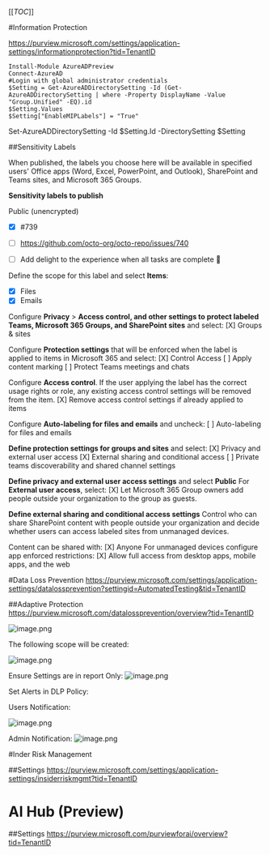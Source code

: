 [[_TOC_]]


#Information Protection

https://purview.microsoft.com/settings/application-settings/informationprotection?tid=TenantID

```
Install-Module AzureADPreview
Connect-AzureAD
#Login with global administrator credentials
$Setting = Get-AzureADDirectorySetting -Id (Get-AzureADDirectorySetting | where -Property DisplayName -Value "Group.Unified" -EQ).id
$Setting.Values
$Setting["EnableMIPLabels"] = "True"
```

Set-AzureADDirectorySetting -Id $Setting.Id -DirectorySetting $Setting


##Sensitivity Labels

When published, the labels you choose here will be available in specified users' Office apps (Word, Excel, PowerPoint, and Outlook), SharePoint and Teams sites, and Microsoft 365 Groups.​

**Sensitivity labels to publish**

Public (unencrypted)

- [x] #739
- [ ] https://github.com/octo-org/octo-repo/issues/740
- [ ] Add delight to the experience when all tasks are complete :tada:


Define the scope for this label and select **Items**:
- [X] Files
- [X] Emails

Configure **Privacy** > **Access control, and other settings to protect labeled Teams, Microsoft 365 Groups, and SharePoint sites** and select:
[X] Groups & sites

Configure **Protection settings** that will be enforced when the label is applied to items in Microsoft 365 and select:
[X] Control Access
[ ] Apply content marking
[ ] Protect Teams meetings and chats

Configure **Access control**. If the user applying the label has the correct usage rights or role, any existing access control settings will be removed from the item. 
[X] Remove access control settings if already applied to items

Configure **Auto-labeling for files and emails** and uncheck:
[ ] Auto-labeling for files and emails

**Define protection settings for groups and sites** and select:
[X] Privacy and external user access
[X] External sharing and conditional access
[ ] Private teams discoverability and shared channel settings

**Define privacy and external user access settings** and select **Public**
For **External user access**, select:
[X] Let Microsoft 365 Group owners add people outside your organization to the group as guests.

**Define external sharing and conditional access settings** 
Control who can share SharePoint content with people outside your organization and decide whether users can access labeled sites from unmanaged devices.​

Content can be shared with:
[X] Anyone
For unmanaged devices configure app enforced restrictions:
[X] Allow full access from desktop apps, mobile apps, and the web


#Data Loss Prevention
https://purview.microsoft.com/settings/application-settings/datalossprevention?settingid=AutomatedTesting&tid=TenantID

##Adaptive Protection
https://purview.microsoft.com/datalossprevention/overview?tid=TenantID

![image.png](/.attachments/image-773c7308-028a-472c-8ef0-71205b800e47.png)

The following scope will be created:

![image.png](/.attachments/image-b783e130-b6c9-47e4-bbd8-3e71d65c76ac.png)

Ensure Settings are in report Only:
![image.png](/.attachments/image-e02bacc9-fa8c-4c67-92a5-b61b010ff2af.png) 

Set Alerts in DLP Policy:

Users Notification:

![image.png](/.attachments/image-824a87f9-4497-41cf-88dd-42ec23a89551.png)

Admin Notification:
![image.png](/.attachments/image-b3b3e9ba-610d-4bc0-9024-02cf9bb1d6dd.png)

#Inder Risk Management

##Settings
https://purview.microsoft.com/settings/application-settings/insiderriskmgmt?tid=TenantID

# AI Hub (Preview)
##Settings
https://purview.microsoft.com/purviewforai/overview?tid=TenantID
